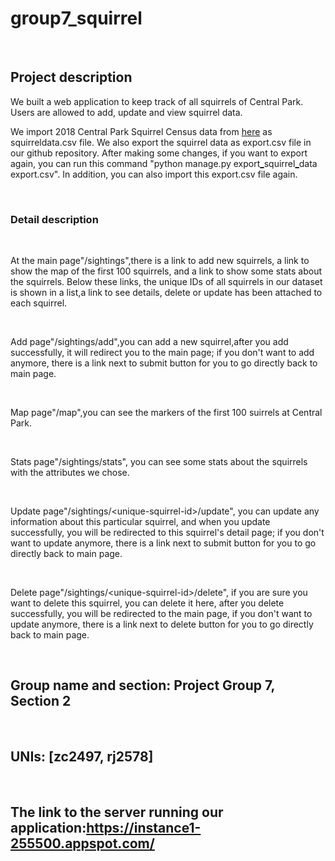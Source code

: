 <table>
<h1>group7_squirrel
</h1>
<br>
<h2>Project description
</h2>
<p>We built a web application to keep track of all squirrels of Central Park. Users are allowed to add, update and view squirrel data.</p>
<p>We import 2018 Central Park Squirrel Census data from <a href='https://data.cityofnewyork.us/api/views/vfnx-vebw/rows.csv'>here</a> as squirreldata.csv file. We also export the squirrel data as export.csv file in our github repository. After making some changes, if you want to export again, you can run this command "python manage.py export<u>_</u>squirrel<u>_</u>data export.csv". In addition, you can also import this export.csv file again.</p>
<br>
<h3>Detail description</h3>
<br>
<p>At the main page"/sightings",there is a link to add new squirrels, a link to show the map of the first 100 squirrels, and a link to show some stats about the squirrels. Below these links, the unique IDs of all squirrels in our dataset is shown in a list,a link to see details, delete or update has been attached to each squirrel.
</p>
<br>
<p>Add page"/sightings/add",you can add a new squirrel,after you add successfully, it will redirect you to the main page; if you don't want to add anymore, there is a link next to submit button for you to go directly back to main page. 
</p>
<br>
<p>Map page"/map",you can see the markers  of the first 100 suirrels at Central Park.
</p>
<br>
<p>Stats page"/sightings/stats", you can see some stats about the squirrels with the attributes we chose.
</p>
<br>
<p>Update page"/sightings/&lt;unique-squirrel-id&gt;/update", you can update any information about this particular squirrel, and when you update successfully, you will be redirected to this squirrel's detail page; if you don't want to update anymore, there is a link next to submit
 button for you to go directly back to main page. 
</p>
<br>
<p>Delete page"/sightings/&lt;unique-squirrel-id&gt;/delete", if you are sure you want to delete this squirrel, you can delete it here, after you delete successfully, you will be redirected to the main page, if you don't want to update anymore, there is a link next to delete button for you to go directly back to main page.
</p>
<br>
<h2>Group name and section: Project Group 7, Section 2
</h2>
<br>
<h2>UNIs: [zc2497, rj2578]
</h2>
<br>
<h2>The link to the server running our application:<a href='https://instance1-255500.appspot.com/'>https://instance1-255500.appspot.com/</a>
</h2>
</table>
